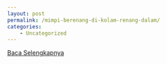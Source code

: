 ```yaml
---
layout: post
permalink: /mimpi-berenang-di-kolam-renang-dalam/
categories:
    - Uncategorized
---
```


[Baca Selengkapnya](/08)